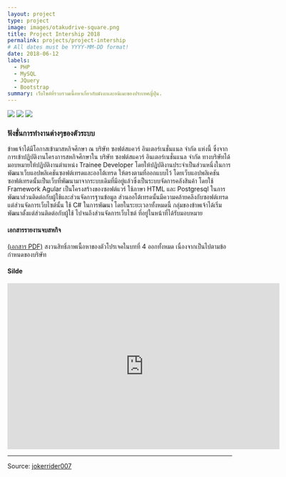 ```yaml
---
layout: project
type: project
image: images/otakudrive-square.png
title: Project Intership 2018
permalink: projects/project-intership
# All dates must be YYYY-MM-DD format!
date: 2018-06-12
labels:
  - PHP
  - MySQL
  - JQuery
  - Bootstrap
summary: เว็บไซต์ที่รวบรวมเนื้อหาเกี่ยวกับมังงะและอนิเมะของประเทศญี่ปุ่น.
---
```


<div class="ui small rounded images">
  <img class="ui image" src="{{ site.baseurl }}/images/intership/apple-auction.png">
  <img class="ui image" src="{{ site.baseurl }}/images/intership/eyefleet.png">
  <img class="ui image" src="{{ site.baseurl }}/images/intership/soft-trade.png">
</div>

### ฟังชั่นการทำงานต่างๆของตัวระบบ
  ข้าพเจ้าได้มีโอกาสเข้ามาสหกิจศึกษา ณ บริษัท ซอฟต์สแควร์ อินเตอร์เนชั่นแนล จำกัด แห่งนี้ ซึ่งจากการเข้าปฏิบัติงานโครงการสหกิจศึกษาใน บริษัท ซอฟต์สแควร์ อินเตอร์เนชั่นแนล จำกัด ทางบริษัทได้มอบหมายให้ปฏิบัติงานตำแหน่ง Trainee Developer โดยให้ปฎิบัติงานประจำเป็นส่วนหนึ่งในการพัฒนาเว็บแอปพลิเคชันซอฟต์เทรดและออโต้เทรด ให้ตรงตามที่ออกแบบไว้ โดยเว็บแอปพลิเคชันซอฟต์เทรดนั้นเป็นเว็บที่พัฒนามาจากระบบเดิมที่มีอยู่แล้วซึ่งเป็นระบบจัดการคลังสินค้า โดยใช้ Framework Agular เป็นโครงสร้างของซอฟต์แวร์ ใช้ภาษา HTML และ Postgresql ในการพัฒนาส่วนติดต่อกับผู้ใช้และส่วนจัดการฐานข้อมูล ส่วนออโต้เทรดนั้นมีความคล้ายคลึงกับซอฟต์เทรด แต่ส่วนจัดการเว็บไซต์นั้น ใช้ C# ในการพัฒนา โดยในระยะเวลาทั้งหมดนี้ กลุ่มของข้าพเจ้าได้เริ่มพัฒนาตั้งแต่ส่วนติดต่อกับผู้ใช้ ไปจนถึงส่วนจัดการเว็บไซต์ ที่อยู่ในหน้าที่ได้รับมอบหมาย

#### เอกสารรายงานจบสหกิจ
[(เอกสาร PDF)](https://drive.google.com/file/d/16wzYCZ-Neg2b-aPMZSL0ZdmTTDKeSX67/view?usp=sharing) สงวนสิทธิ์ภาพเนื้อหาของตัวโปรเจคในบทที่ 4 ออกทั้งหมด เนื่องจากเป็นไปตามข้อกำหนดของบริษัท


#### Silde
<iframe src="https://docs.google.com/presentation/d/e/2PACX-1vQzZ4R8S18iPU1riZd5gFrlZeUyOTs_j38RCLNsSTJmQZobxdfw2JcaqDu3J_gHnfO3EDb2XEOa6KW-/embed?start=false&loop=false&delayms=3000" frameborder="0" width="610" height="372" allowfullscreen="true" mozallowfullscreen="true" webkitallowfullscreen="true"></iframe>

<hr>

Source: <a href="https://github.com/jokerrider007"><i class="large github icon "></i>jokerrider007</a>

